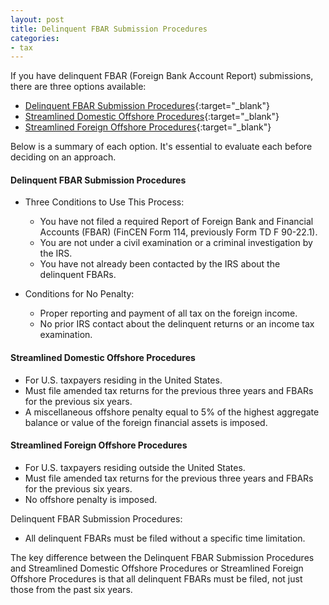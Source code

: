 ```yaml
---
layout: post
title: Delinquent FBAR Submission Procedures
categories:
- tax
---
```


If you have delinquent FBAR (Foreign Bank Account Report) submissions, there are three options available:

- [Delinquent FBAR Submission Procedures][delinquent]{:target="_blank"}
- [Streamlined Domestic Offshore Procedures][SDOP]{:target="_blank"}
- [Streamlined Foreign Offshore Procedures][SFOP]{:target="_blank"}

Below is a summary of each option. It's essential to evaluate each before deciding on an approach.

#### Delinquent FBAR Submission Procedures

- Three Conditions to Use This Process:
  - You have not filed a required Report of Foreign Bank and Financial Accounts (FBAR) (FinCEN Form 114, previously Form TD F 90-22.1).
  - You are not under a civil examination or a criminal investigation by the IRS.
  - You have not already been contacted by the IRS about the delinquent FBARs.

- Conditions for No Penalty:
  - Proper reporting and payment of all tax on the foreign income.
  - No prior IRS contact about the delinquent returns or an income tax examination.

#### Streamlined Domestic Offshore Procedures

- For U.S. taxpayers residing in the United States.
- Must file amended tax returns for the previous three years and FBARs for the previous six years.
- A miscellaneous offshore penalty equal to 5% of the highest aggregate balance or value of the foreign financial assets is imposed.

#### Streamlined Foreign Offshore Procedures

- For U.S. taxpayers residing outside the United States.
- Must file amended tax returns for the previous three years and FBARs for the previous six years.
- No offshore penalty is imposed.

Delinquent FBAR Submission Procedures:

* All delinquent FBARs must be filed without a specific time limitation.

The key difference between the Delinquent FBAR Submission Procedures
and Streamlined Domestic Offshore Procedures
or Streamlined Foreign Offshore Procedures
is that all delinquent FBARs must be filed, not just those from the past six years.

[delinquent]: https://www.irs.gov/individuals/international-taxpayers/delinquent-fbar-submission-procedures
[SDOP]: https://www.irs.gov/individuals/international-taxpayers/us-taxpayers-residing-in-the-united-states
[SFOP]: https://www.irs.gov/individuals/international-taxpayers/us-taxpayers-residing-outside-the-united-states
